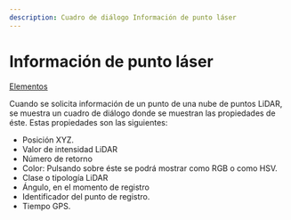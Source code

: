 ```yaml
---
description: Cuadro de diálogo Información de punto láser
---
```


# Información de punto láser

[Elementos](../../fichas-de-herramientas/untitled-248/untitled-230.md)

Cuando se solicita información de un punto de una nube de puntos LiDAR, se muestra un cuadro de diálogo donde se muestran las propiedades de éste. Estas propiedades son las siguientes:

* Posición XYZ.
* Valor de intensidad LiDAR
* Número de retorno
* Color: Pulsando sobre éste se podrá mostrar como RGB o como HSV.
* Clase o tipología LiDAR
* Ángulo, en el momento de registro
* Identificador del punto de registro.
* Tiempo GPS.

